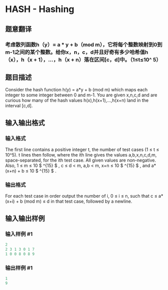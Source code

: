 # HASH - Hashing

## 题意翻译

### 考虑散列函数h（y）= a * y + b（mod m），它将每个整数映射到0到m-1之间的某个整数。给你x，n，c，d并且好奇有多少哈希值h（x），h（x + 1），...，h（x + n）落在区间[c，d]中。（1≤t≤10^ 5）

## 题目描述

Consider the hash function h(y) = a\*y + b (mod m) which maps each integer to some integer between 0 and m-1. You are given x,n,c,d and are curious how many of the hash values h(x),h(x+1),...,h(x+n) land in the interval \[c,d\].

## 输入输出格式

### 输入格式

The first line contains a positive integer t, the number of test cases (1 ≤ t ≤ 10^5). t lines then follow, where the ith line gives the values a,b,x,n,c,d,m, space-separated, for the ith test case. All given values are non-negative. Also, 1 ≤ m ≤ 10 $ ^{15} $ , c ≤ d < m, a,b < m, x+n ≤ 10 $ ^{15} $ , and a\*(x+n) + b ≤ 10 $ ^{15} $ .

### 输出格式

For each test case in order output the number of i, 0 ≤ i ≤ n, such that c ≤ a\*(x+i) + b (mod m) ≤ d in that test case, followed by a newline.

## 输入输出样例

### 输入样例 #1

```cpp
2
2 3 1 3 0 1 7
1 0 0 8 0 8 9
```


### 输出样例 #1

```cpp
1
9
```



